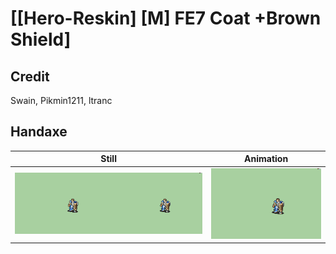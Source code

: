 # [\[Hero-Reskin\] \[M\] FE7 Coat +Brown Shield]

## Credit

Swain, Pikmin1211, ltranc

## Handaxe

| Still | Animation |
| :---: | :-------: |
| ![Handaxe still](./Handaxe_000.png) | ![Handaxe animation](./Handaxe.gif) |
